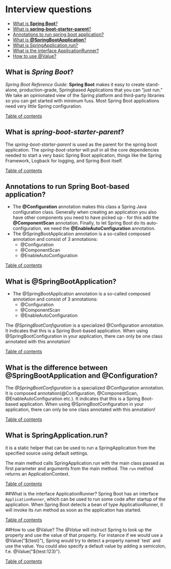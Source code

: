 # Interview questions
+ [What is __Spring Boot__?](#What-is-Spring-Boot)
+ [What is __spring-boot-starter-parent__?](#What-is-spring-boot-starter-parent)
+ [Annotations to run spring boot application?](#Annotations-to-run-spring-boot-based-application)
+ [What is __@SpringBootApplication__?](#What-is-@SpringBootApplication)
+ [What is SpringApplication.run?](#What-is-SpringApplication.run)
+ [What is the interface ApplicationRunner?](#What-is-interface-ApplicationRunner)
+ [How to use @Value?](#How-to-use-@Value?)

## What is _Spring Boot_?
*Spring Boot Reference Guide*:
  __Spring Boot__ makes it easy to create stand-alone, production-grade, Springbased Applications that you can “just run.” We take an opinionated view of
the Spring platform and third-party libraries so you can get started with
minimum fuss. Most Spring Boot applications need very little Spring
configuration.

[Table of contents](#Interview-questions)

## What is _spring-boot-starter-parent_?
The _spring-boot-starter-parent_ is used as the parent for the
spring boot application.
The _spring-boot-starter_ will pull in all the core dependencies needed to
start a very basic Spring Boot application, things like the Spring Framework, Logback for
logging, and Spring Boot itself.

[Table of contents](#Interview-questions)

## Annotations to run Spring Boot-based application?
* The __@Configuration__ annotation makes this class a Spring Java configuration class.
Generally when creating an application you also have other components you need to have picked up -
for this add the __@ComponentScan__ annotation.
Finally, to let Spring Boot do its auto-configuration, we need the __@EnableAutoConfiguration__ annotation.
* The @SpringBootApplication annotation is a so-called composed annotation and consist of 3 annotations:
  * @Configuration
  * @ComponentScan
  * @EnableAutoConfiguration

[Table of contents](#Interview-questions)

## What is @SpringBootApplication?
* The @SpringBootApplication annotation is a so-called composed annotation and consist of 3 annotations:
  * @Configuration
  * @ComponentScan
  * @EnableAutoConfiguration

The _@SpringBootConfiguration_ is a specialized @Configuration annotation.
It indicates that this is a Spring Boot-based application.
When using @SpringBootConfiguration in your application, there can only be one class annotated with this annotation!

[Table of contents](#Interview-questions)

## What is the difference between @SpringBootApplication and @Configuration?
The _@SpringBootConfiguration_ is a specialized @Configuration annotation.
It is composed annotation(@Configuration, @ComponentScan, @EnableAutoConfiguration etc.).
It indicates that this is a Spring Boot-based application.
When using @SpringBootConfiguration in your application, there can only be one class annotated with this annotation!

[Table of contents](#Interview-questions)

## What is SpringApplication.run?
it is a static helper that can be used to run a SpringApplication
from the specified source using default settings.

The main method calls SpringApplication.run with the main class passed as first parameter
and arguments from the main method. The `run` method returns an ApplicationContext.

[Table of contents](#Interview-questions)

##What is the interface ApplicationRunner?
Spring Boot has an interface `ApplicationRunner`, which can be used
to run some code after startup of the application.
When Spring Boot detects a bean of type ApplicationRunner,
it will invoke its run method as soon as the application has started.

[Table of contents](#Interview-questions)

##How to use @Value?
The _@Value_ will instruct Spring to look up the property and use the value of that property.
For instance if we would use a @Value("${test}"), Spring would try to detect a property named `test`
and use the value.
You could also specify a default value by adding a semicolon, f.e. @Value("${test:123}").

[Table of contents](#Interview-questions)
